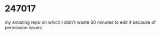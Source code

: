# 247017
my amazing repo on which I didn't waste 30 minutes to edit it because of permission issues
